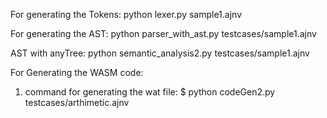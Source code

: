 For generating the Tokens: python lexer.py sample1.ajnv

For generating the AST: python parser_with_ast.py testcases/sample1.ajnv

AST with anyTree: python semantic_analysis2.py testcases/sample1.ajnv



For Generating the WASM code: 
1. command for generating the wat file:
   $ python codeGen2.py testcases/arthimetic.ajnv
